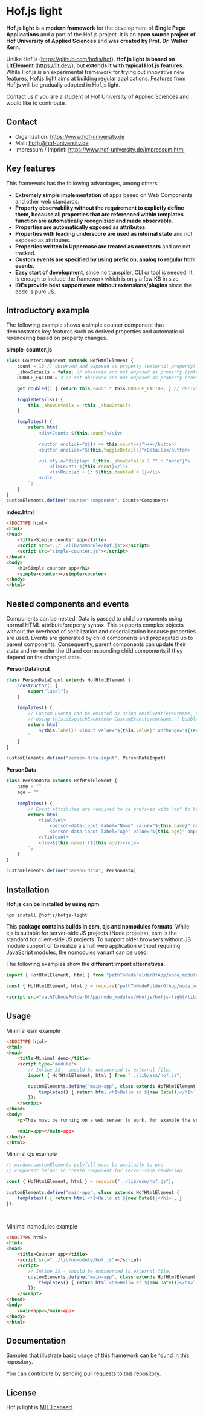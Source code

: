 # Hof.js light

**Hof.js light** is a **modern framework** for the development of **Single Page Applications** and a part of the Hof.js project. It is an **open source project of Hof University of Applied Sciences** and **was created by Prof. Dr. Walter Kern**.

Unlike Hof.js (https://github.com/hofjs/hof), **Hof.js light is based on LitElement** (https://lit.dev/), but **extends it with typical Hof.js features**. While Hof.js is an experimental framework for trying out innovative new features, Hof.js light aims at building regular applications. Features from Hof.js will be gradually adopted in Hof.js light.

Contact us if you are a student of Hof University of Applied Sciences and would like to contribute.

## Contact
* Organization: https://www.hof-university.de
* Mail: hofjs@hof-university.de
* Impressum / Imprint: https://www.hof-university.de/impressum.html

## Key features
This framework has the following advantages, among others:
* **Extremely simple implementation** of apps based on Web Components and other web standards.
* **Property observability without the requirement to explictly define them, because all properties that are referenced within templates function are automatically recognizied and made observable**.
* **Properties are automatically exposed as attributes**.
* **Properties with leading underscore are used as internal state** and not exposed as attributes.
* **Properties written in Uppercase are treated as constants** and are not tracked.
* **Custom events are specified by using prefix on, analog to regular html events.**
* **Easy start of development**, since no transpiler, CLI or tool is needed. It is enough to include the framework which is only a few KB in size.
* **IDEs provide best support even without extensions/plugins** since the code is pure JS.

## Introductory example

The following example shows a simple counter component that demonstrates key features such as derived properties and automatic ui rerendering based on property changes.

**simple-counter.js**

```js
class CounterComponent extends HofHtmlElement {
    count = 10 // observed and exposed as property (external property)
    _showDetails = false; // observed and not exposed as property (internal state)
    DOUBLE_FACTOR = 2 // not observed and not exposed as property (constant value)

    get doubled() { return this.count * this.DOUBLE_FACTOR; } // derived and exposed as readonly property (external readonly property)

    toggleDetails() {
        this._showDetails = !this._showDetails;
    }

    templates() {
        return html`
            <div>Count: ${this.count}</div>
            
            <button onclick="${() => this.count++}">++</button>
            <button onclick="${this.toggleDetails}">Details</button>

            <ul style="display: ${this._showDetails ? "" : "none"}">
                <li>Count: ${this.count}</li>
                <li>Doubled + 1: ${this.doubled + 1}</li>
            </ul>
        `;
    }
}
customElements.define("counter-component", CounterComponent)
```

**index.html**

```html
<!DOCTYPE html>
<html>
<head>
    <title>Simple counter app</title>
    <script src="../../lib/nomodule/hof.js"></script>
    <script src="simple-counter.js"></script>
</head>
<body>
    <h1>Simple counter app</h1>
    <simple-counter></simple-counter>
</body>
</html>
```

## Nested components and events

Components can be nested. Data is passed to child components using normal HTML attribute/property syntax. This supports complex objects without the overhead of serialization and deserialization because properties are used. Events are generated by child components and propagated up to parent components. Consequently, parent components can update their state and re-render the UI and corresponding child components if they depend on the changed state.

**PersonDataInput**

```js
class PersonDataInput extends HofHtmlElement {
    constructor() {
        super("label");
    }

    templates() {
        // Custom Events can be emitted by using emitEvent(eventName, eventDetails) or by
        // using this.dispatchEvent(new CustomEvent(eventName, { bubbles: true, composed: true, detail: eventDetails }))
        return html`
            ${this.label}: <input value="${this.value}" onchange="${(event) => this.emitEvent("persondatainput", event.target.value)}" />
        `
    }
}

customElements.define("person-data-input", PersonDataInput)
```

**PersonData**

```js
class PersonData extends HofHtmlElement {
    name = ""
    age = ""
    
    templates() {
        // Event attributes are required to be prefixed with "on" to be recognized
        return html`
            <fieldset>
                <person-data-input label="Name" value="${this.name}" onpersondatainput="${(event) => this.name = event.detail}"></person-data-input>
                <person-data-input label="Age" value="${this.age}" onpersondatainput="${(event) => this.age = event.detail}"></person-data-input>
            </fieldset>
            <div>${this.name} (${this.age})</div>
        `;
    }
}

customElements.define("person-data", PersonData)
```

## Installation

**Hof.js can be installed by using npm**.

```
npm install @hofjs/hofjs-light
```

This **package contains builds in esm, cjs and nomodules formats**. While cjs is suitable for server-side JS projects (Node projects), esm is the standard for client-side JS projects. To support older browsers without JS module support or to realize a small web application without requiring JavaScript modules, the nomodules variant can be used.

The following examples show the **different import alternatives**.

```js
import { HofHtmlElement, html } from "pathToNodeFolderOfApp/node_modules/@hofjs/hofjs-light/lib/esm/hof";
```

```js
const { HofHtmlElement, html } = require("pathToNodeFolderOfApp/node_modules/@hofjs/hofjs-light/lib/cjs/hof");
```

```html
<script src="pathToNodeFolderOfApp/node_modules/@hofjs/hofjs-light/lib/nomodule/hof.js"></script>
```


## Usage

Minimal esm example

```html
<!DOCTYPE html>
<html>
<head>
    <title>Minimal demo</title>
    <script type="module">
        // Inline JS - should be outsourced to external file.      
        import { HofHtmlElement, html } from "../lib/esm/hof.js";

        customElements.define("main-app", class extends HofHtmlElement {
            templates() { return html`<h1>Hello at ${new Date()}</h1>`; }
        });
    </script>
</head>
<body>
    <p>This must be running on a web server to work, for example the vscode live server.</p>

    <main-app></main-app>
</body>
</html>
```

Minimal cjs example
```js
// window.customElements polyfill must be available to use
// component helper to create component for server-side rendering

const { HofHtmlElement, html } = require("../lib/esm/hof.js");

customElements.define("main-app", class extends HofHtmlElement {
    templates() { return html`<h1>Hello at ${new Date()}</h1>`; }
});

...
```


Minimal nomodules example

```html
<!DOCTYPE html>
<html>
<head>
    <title>Counter app</title>
    <script src="../lib/nomodule/hof.js"></script>
    <script>    
        // Inline JS - should be outsourced to external file.      
        customElements.define("main-app", class extends HofHtmlElement {
            templates() { return html`<h1>Hello at ${new Date()}</h1>`; }
        });
    </script>
</head>
<body>
    <main-app></main-app>
</body>
</html>
```

## Documentation

Samples that illustrate basic usage of this framework can be found in this repository.

You can contribute by sending pull requests to [this repository](https://github.com/hofjs/hoflight).


## License

Hof.js light is [MIT licensed](./LICENSE.md).